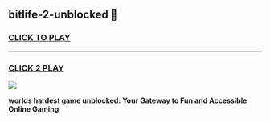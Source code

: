 
## bitlife-2-unblocked 👋
<h3>
<a href="https://premium.freeplayer.one?title=bitlife-2-unblocked&ref=14F">CLICK TO PLAY</a></h3>
<hr>

<h3>
<a href="https://premium.freeplayer.one?title=bitlife-2-unblocked&ref=14F">CLICK 2 PLAY</a>
  
</h3>

<a href="https://premium.freeplayer.one?title=bitlife-2-unblocked&ref=12F/"><img src="https://clearcache.store/games.png"></a>


**worlds hardest game unblocked: Your Gateway to Fun and Accessible Online Gaming**
